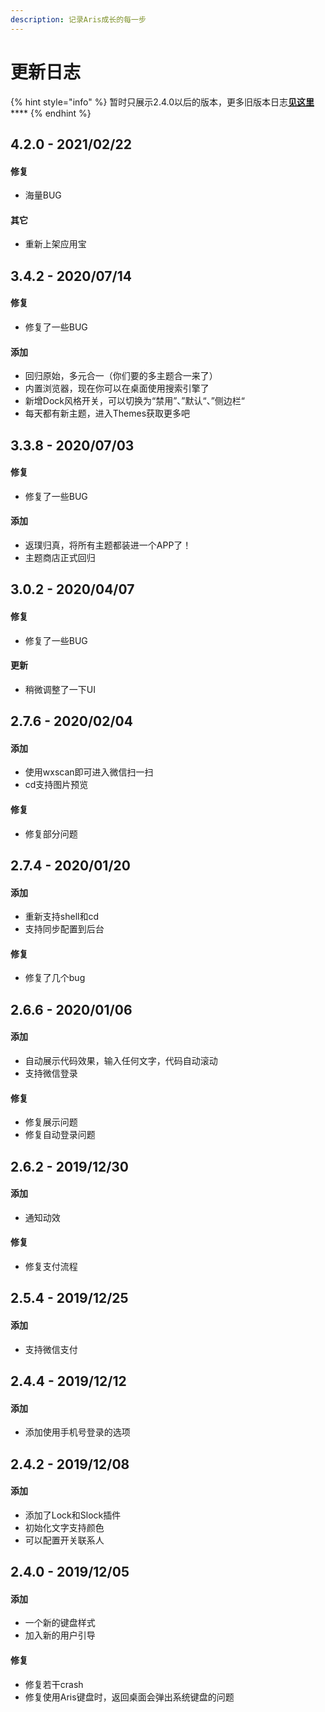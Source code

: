 ```yaml
---
description: 记录Aris成长的每一步
---
```


# 更新日志

{% hint style="info" %}
暂时只展示2.4.0以后的版本，更多旧版本日志[**见这里**](https://arislauncher.com/log/)\*\*\*\*
{% endhint %}

## 4.2.0 - 2021/02/22

#### 修复

* 海量BUG

#### 其它

* 重新上架应用宝

## 3.4.2 - 2020/07/14

#### 修复

* 修复了一些BUG

#### 添加

* 回归原始，多元合一（你们要的多主题合一来了）
* 内置浏览器，现在你可以在桌面使用搜索引擎了
* 新增Dock风格开关，可以切换为“禁用”、”默认“、”侧边栏“ 
* 每天都有新主题，进入Themes获取更多吧

## 3.3.8 - 2020/07/03

#### 修复

* 修复了一些BUG

#### 添加

* 返璞归真，将所有主题都装进一个APP了！
* 主题商店正式回归

## 3.0.2 - 2020/04/07

#### 修复

* 修复了一些BUG

#### 更新

* 稍微调整了一下UI

## 2.7.6 - 2020/02/04

#### 添加

* 使用wxscan即可进入微信扫一扫
* cd支持图片预览

#### 修复

* 修复部分问题

## 2.7.4 - 2020/01/20

#### 添加

* 重新支持shell和cd
* 支持同步配置到后台

#### 修复

* 修复了几个bug

## 2.6.6 - 2020/01/06

#### 添加

* 自动展示代码效果，输入任何文字，代码自动滚动
* 支持微信登录

#### 修复

* 修复展示问题
* 修复自动登录问题

## 2.6.2 - 2019/12/30

#### 添加

* 通知动效

#### 修复

* 修复支付流程

## 2.5.4 - 2019/12/25

#### 添加

* 支持微信支付

## 2.4.4 - 2019/12/12

#### 添加

* 添加使用手机号登录的选项

## 2.4.2 - 2019/12/08

#### 添加

* 添加了Lock和Slock插件
* 初始化文字支持颜色
* 可以配置开关联系人

## 2.4.0 - 2019/12/05

#### 添加

* 一个新的键盘样式
* 加入新的用户引导

#### 修复

* 修复若干crash
* 修复使用Aris键盘时，返回桌面会弹出系统键盘的问题









